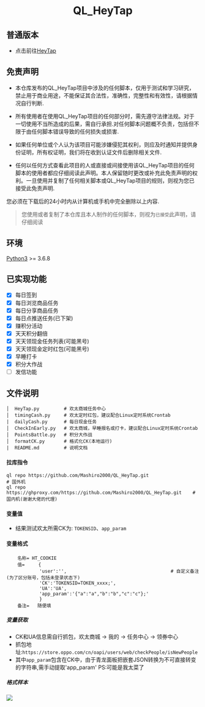 # <p align="center">QL_HeyTap</p>

## 普通版本
- 点击前往[HeyTap](https://github.com/Mashiro2000/HeyTap)

## 免责声明
- 本仓库发布的QL_HeyTap项目中涉及的任何脚本，仅用于测试和学习研究，禁止用于商业用途，不能保证其合法性，准确性，完整性和有效性，请根据情况自行判断.

- 所有使用者在使用QL_HeyTap项目的任何部分时，需先遵守法律法规。对于一切使用不当所造成的后果，需自行承担.对任何脚本问题概不负责，包括但不限于由任何脚本错误导致的任何损失或损害.

- 如果任何单位或个人认为该项目可能涉嫌侵犯其权利，则应及时通知并提供身份证明，所有权证明，我们将在收到认证文件后删除相关文件.

- 任何以任何方式查看此项目的人或直接或间接使用该QL_HeyTap项目的任何脚本的使用者都应仔细阅读此声明。本人保留随时更改或补充此免责声明的权利。一旦使用并复制了任何相关脚本或QL_HeyTap项目的规则，则视为您已接受此免责声明.

您必须在下载后的24小时内从计算机或手机中完全删除以上内容.

> 您使用或者复制了本仓库且本人制作的任何脚本，则视为`已接受`此声明，请仔细阅读



## 环境

[Python3](https://www.python.org/) >= 3.6.8

## 已实现功能
* [x] 每日签到
* [x] 每日浏览商品任务
* [x] 每日分享商品任务
* [x] 每日点推送任务(已下架)
* [x] 赚积分活动
* [x] 天天积分翻倍
* [x] 天天领现金任务列表(可能黑号)
* [x] 天天领现金定时红包(可能黑号)
* [x] 早睡打卡
* [x] 积分大作战
* [ ] 发信功能

## 文件说明
```text
│  HeyTap.py         # 欢太商城任务中心
│  timingCash.py     # 欢太定时红包，建议配合Linux定时系统Crontab
|  dailyCash.py      # 每日现金任务
│  CheckInEarly.py   # 欢太商城，早睡报名或打卡，建议配合Linux定时系统Crontab
│  PointsBattle.py   # 积分大作战
│  formatCK.py       # 格式化CK(本地运行)
|  README.md         # 说明文档
```


#### 拉库指令
```text
ql repo https://github.com/Mashiro2000/QL_HeyTap.git                        # 国外机
ql repo https://ghproxy.com/https://github.com/Mashiro2000/QL_HeyTap.git    # 国内机(谢谢大佬的代理)
```

#### 变量值
- 结果测试欢太所需CK为: `TOKENSID`、`app_param`

#### 变量格式
```text
    名称= HT_COOKIE
    值=     {
            'user':'',                                      # 自定义备注(为了区分账号，包括未登录状态下)
            'CK':'TOKENSID=TOKEN_xxxx;',
            'UA':'UA',
            'app_param':'{"a":"a","b":"b","c":"c"};'
            }
    备注=   随便填
```

##### 变量获取
- CK和UA信息需自行抓包，欢太商城 -> 我的 -> 任务中心 -> 领券中心
- 抓包地址:`https://store.oppo.com/cn/oapi/users/web/checkPeople/isNewPeople`
- 其中`app_param`包含在CK中，由于青龙面板把嵌套JSON转换为不可直接转变的字符串,需手动提取'app_param'   PS:可能是我太菜了

##### 格式样本
![](https://s3.bmp.ovh/imgs/2021/09/28fd1982909e4e91.png)
